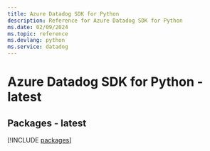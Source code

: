 ```yaml
---
title: Azure Datadog SDK for Python
description: Reference for Azure Datadog SDK for Python
ms.date: 02/09/2024
ms.topic: reference
ms.devlang: python
ms.service: datadog
---
```

# Azure Datadog SDK for Python - latest
## Packages - latest
[!INCLUDE [packages](datadog-index.md)]